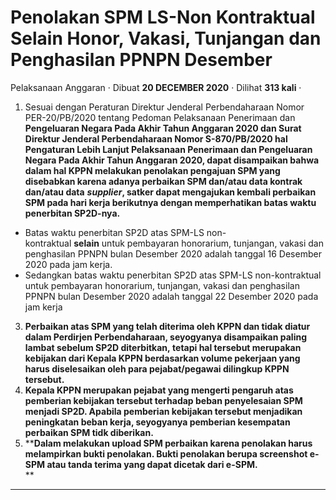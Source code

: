 Penolakan SPM LS-Non Kontraktual Selain Honor, Vakasi, Tunjangan dan Penghasilan PPNPN Desember
===============================================================================================

Pelaksanaan Anggaran · Dibuat **20 DECEMBER 2020** · Dilihat **313 kali** ·

1.  Sesuai dengan Peraturan Direktur Jenderal Perbendaharaan Nomor PER-20/PB/2020 tentang Pedoman Pelaksanaan Penerimaan dan **Pengeluaran Negara Pada Akhir Tahun Anggaran 2020 dan Surat Direktur Jenderal Perbendaharaan Nomor S-870/PB/2020 hal Pengaturan Lebih Lanjut Pelaksanaan Penerimaan dan Pengeluaran Negara Pada Akhir Tahun Anggaran 2020, dapat disampaikan bahwa dalam hal KPPN melakukan penolakan pengajuan SPM yang disebabkan karena adanya perbaikan SPM dan/atau data kontrak dan/atau data** **_supplier_, satker dapat mengajukan kembali perbaikan SPM pada hari kerja berikutnya dengan memperhatikan batas waktu penerbitan SP2D-nya.**

*   Batas waktu penerbitan SP2D atas SPM-LS non-kontraktual **selain** untuk pembayaran honorarium, tunjangan, vakasi dan penghasilan PPNPN bulan Desember 2020 adalah tanggal 16 Desember 2020 pada jam kerja.
*   Sedangkan batas waktu penerbitan SP2D atas SPM-LS non-kontraktual untuk pembayaran honorarium, tunjangan, vakasi dan penghasilan PPNPN bulan Desember 2020 adalah tanggal 22 Desember 2020 pada jam kerja

3.  **Perbaikan atas SPM yang telah diterima oleh KPPN dan tidak diatur dalam Perdirjen Perbendaharaan, seyogyanya disampaikan paling lambat sebelum SP2D diterbitkan, tetapi hal tersebut merupakan kebijakan dari Kepala KPPN berdasarkan volume pekerjaan yang harus diselesaikan oleh para pejabat/pegawai dilingkup KPPN tersebut.**
4.  **Kepala KPPN merupakan pejabat yang mengerti pengaruh atas pemberian kebijakan tersebut terhadap beban penyelesaian SPM menjadi SP2D. Apabila pemberian kebijakan tersebut menjadikan peningkatan beban kerja, seyogyanya pemberian kesempatan perbaikan SPM tidk diberikan.**
5.  ****Dalam melakukan upload SPM perbaikan karena penolakan harus melampirkan bukti penolakan. Bukti penolakan berupa screenshot e-SPM atau tanda terima yang dapat dicetak dari e-SPM.**  
    **

  
  
  

* * *